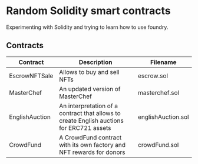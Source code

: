 # Random Solidity smart contracts

Experimenting with Solidity and trying to learn how to use foundry. 

## Contracts

| Contract | Description | Filename
| - | - | - |
| EscrowNFTSale | Allows to buy and sell NFTs | escrow.sol
| MasterChef | An updated version of MasterChef | masterchef.sol
| EnglishAuction | An interpretation of a contract that allows to create English auctions for ERC721 assets | englishAuction.sol
| CrowdFund | A CrowdFund contract with its own factory and NFT rewards for donors | crowdFund.sol |